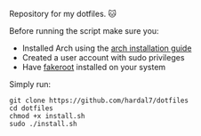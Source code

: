 Repository for my dotfiles. 🐱


Before running the script make sure you:
- Installed Arch using the [arch installation guide](https://wiki.archlinux.org/title/Installation_guide)
- Created a user account with sudo privileges
- Have [fakeroot](https://archlinux.org/packages/core/x86_64/fakeroot) installed on your system

Simply run:

    git clone https://github.com/hardal7/dotfiles
    cd dotfiles
    chmod +x install.sh
    sudo ./install.sh

